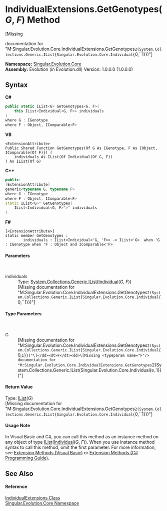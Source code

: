 # IndividualExtensions.GetGenotypes(*G*, *F*) Method 
 

\[Missing <summary> documentation for "M:Singular.Evolution.Core.IndividualExtensions.GetGenotypes``2(System.Collections.Generic.IList{Singular.Evolution.Core.Individual{``0,``1}})"\]

**Namespace:**&nbsp;<a href="7a43d210-bf66-e44d-0f97-e9e0fe26b1b8">Singular.Evolution.Core</a><br />**Assembly:**&nbsp;Evolution (in Evolution.dll) Version: 1.0.0.0 (1.0.0.0)

## Syntax

**C#**<br />
``` C#
public static IList<G> GetGenotypes<G, F>(
	this IList<Individual<G, F>> individuals
)
where G : IGenotype
where F : Object, IComparable<F>

```

**VB**<br />
``` VB
<ExtensionAttribute>
Public Shared Function GetGenotypes(Of G As IGenotype, F As {Object, IComparable(Of F)}) ( 
	individuals As IList(Of Individual(Of G, F))
) As IList(Of G)
```

**C++**<br />
``` C++
public:
[ExtensionAttribute]
generic<typename G, typename F>
where G : IGenotype
where F : Object, IComparable<F>
static IList<G>^ GetGenotypes(
	IList<Individual<G, F>^>^ individuals
)
```

**F#**<br />
``` F#
[<ExtensionAttribute>]
static member GetGenotypes : 
        individuals : IList<Individual<'G, 'F>> -> IList<'G>  when 'G : IGenotype when 'F : Object and IComparable<'F>

```


#### Parameters
&nbsp;<dl><dt>individuals</dt><dd>Type: <a href="http://msdn2.microsoft.com/en-us/library/5y536ey6" target="_blank">System.Collections.Generic.IList</a>(<a href="afb26626-7779-18a2-0296-c5579e7867df">Individual</a>(*G*, *F*))<br />\[Missing <param name="individuals"/> documentation for "M:Singular.Evolution.Core.IndividualExtensions.GetGenotypes``2(System.Collections.Generic.IList{Singular.Evolution.Core.Individual{``0,``1}})"\]</dd></dl>

#### Type Parameters
&nbsp;<dl><dt>G</dt><dd>\[Missing <typeparam name="G"/> documentation for "M:Singular.Evolution.Core.IndividualExtensions.GetGenotypes``2(System.Collections.Generic.IList{Singular.Evolution.Core.Individual{``0,``1}})"\]</dd><dt>F</dt><dd>\[Missing <typeparam name="F"/> documentation for "M:Singular.Evolution.Core.IndividualExtensions.GetGenotypes``2(System.Collections.Generic.IList{Singular.Evolution.Core.Individual{``0,``1}})"\]</dd></dl>

#### Return Value
Type: <a href="http://msdn2.microsoft.com/en-us/library/5y536ey6" target="_blank">IList</a>(*G*)<br />\[Missing <returns> documentation for "M:Singular.Evolution.Core.IndividualExtensions.GetGenotypes``2(System.Collections.Generic.IList{Singular.Evolution.Core.Individual{``0,``1}})"\]

#### Usage Note
In Visual Basic and C#, you can call this method as an instance method on any object of type <a href="http://msdn2.microsoft.com/en-us/library/5y536ey6" target="_blank">IList</a>(<a href="afb26626-7779-18a2-0296-c5579e7867df">Individual</a>(*G*, *F*)). When you use instance method syntax to call this method, omit the first parameter. For more information, see <a href="http://msdn.microsoft.com/en-us/library/bb384936.aspx">Extension Methods (Visual Basic)</a> or <a href="http://msdn.microsoft.com/en-us/library/bb383977.aspx">Extension Methods (C# Programming Guide)</a>.

## See Also


#### Reference
<a href="658f826d-1045-3bd5-a75e-85da9b53c245">IndividualExtensions Class</a><br /><a href="7a43d210-bf66-e44d-0f97-e9e0fe26b1b8">Singular.Evolution.Core Namespace</a><br />